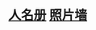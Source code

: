 <html>
    <body style="margin: 50px;">
        <div style="font-size: 25px; font-weight: bold;">
            <a href="人名册.html">人名册</a>
            <a href="照片墙.html">照片墙</a>
        </div>
    </body>
</html>
